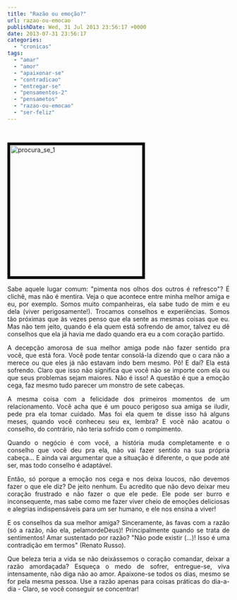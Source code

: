 ```yaml
---
title: "Razão ou emoção?"
url: razao-ou-emocao
publishDate: Wed, 31 Jul 2013 23:56:17 +0000
date: 2013-07-31 23:56:17
categories: 
  - "cronicas"
tags: 
  - "amar"
  - "amor"
  - "apaixonar-se"
  - "contradicao"
  - "entregar-se"
  - "pensamentos-2"
  - "pensametos"
  - "razao-ou-emocao"
  - "ser-feliz"
---
```

&nbsp;

<img class="alignleft size-medium wp-image-1037" style="border: 6px solid black;" alt="procura_se_1" src="http://www.gabi.blog.br/wp-content/uploads/2013/07/procura_se_1-300x297.png" width="300" height="297" />
<p style="text-align: justify;">Sabe aquele lugar comum: "pimenta nos olhos dos outros é refresco"? É clichê, mas não é mentira. Veja o que acontece entre minha melhor amiga e eu, por exemplo. Somos muito companheiras, ela sabe tudo de mim e eu dela (viver perigosamente!). Trocamos conselhos e experiências. Somos tão próximas que às vezes penso que ela sente as mesmas coisas que eu. Mas não tem jeito, quando é ela quem está sofrendo de amor, talvez eu dê conselhos que ela já havia me dado quando era eu a com coração partido.</p>
<p style="text-align: justify;">A decepção amorosa de sua melhor amiga pode não fazer sentido pra você, que está fora. Você pode tentar consolá-la dizendo que o cara não a merece ou que eles já não estavam indo bem mesmo. Pô! E daí? Ela está sofrendo. Claro que isso não significa que você não se importe com ela ou que seus problemas sejam maiores. Não é isso! A questão é que a emoção cega, faz mesmo tudo parecer um monstro de sete cabeças.</p>
<p style="text-align: justify;">A mesma coisa com a felicidade dos primeiros momentos de um relacionamento. Você acha que é um pouco perigoso sua amiga se iludir, pede pra ela tomar cuidado. Mas foi ela quem te disse isso há alguns meses, quando você conheceu seu ex, lembra? E você não acatou o conselho, do contrário, não teria sofrido com o rompimento.</p>
<p style="text-align: justify;">Quando o negócio é com você, a história muda completamente e o conselho que você deu pra ela, não vai fazer sentido na sua própria cabeça... E ainda vai argumentar que a situação é diferente, o que pode até ser, mas todo conselho é adaptável.</p>
<p style="text-align: justify;">Então, só porque a emoção nos cega e nos deixa loucos, não devemos fazer o que ele diz? De jeito nenhum. Eu acredito que não devo deixar meu coração frustrado e não fazer o que ele pede. Ele pode ser burro e inconsequente, mas sabe como me fazer viver cheio de emoções deliciosas e alegrias indispensáveis para um ser humano, e ele nos ensina a viver!</p>
<p style="text-align: justify;">E os conselhos da sua melhor amiga? Sinceramente, às favas com a razão (só a razão, não ela, pelamordeDeus)! Principalmente quando se trata de sentimentos! Amar sustentado por razão? "Não pode existir (...)! Isso é uma contradição em termos" (Renato Russo).</p>
<p style="text-align: justify;">Que beleza teria a vida se não deixássemos o coração comandar, deixar a razão amordaçada? Esqueça o medo de sofrer, entregue-se, viva intensamente, não diga não ao amor. Apaixone-se todos os dias, mesmo se for pela mesma pessoa. Use a razão apenas para coisas práticas do dia-a-dia - Claro, se você conseguir se concentrar!</p>
